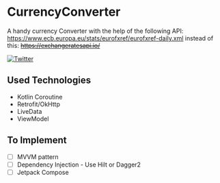 # CurrencyConverter
A handy currency Converter with the help of the following API: https://www.ecb.europa.eu/stats/eurofxref/eurofxref-daily.xml instead of this: ~~https://exchangeratesapi.io/~~

[![Twitter](https://img.shields.io/badge/Twitter-@yasunari_k_-9C27B0.svg)](https://twitter.com/yasunari_k_)

## Used Technologies
- Kotlin Coroutine
- Retrofit/OkHttp
- LiveData
- ViewModel<br>

## To Implement
- [ ] MVVM pattern
- [ ] Dependency Injection - Use Hilt or Dagger2
- [ ] Jetpack Compose

<!--
### Before login
<img src="https://user-images.githubusercontent.com/45267210/208982152-869720f0-efc4-4327-a750-702426873e0e.png" alt="Week mode" width="260">

### Login Dialog
<img src="https://user-images.githubusercontent.com/45267210/208982732-2bf4db1e-4dfe-4e8e-816b-d8059484a16a.png" alt="Week mode" width="260">

### After login
<img src="https://user-images.githubusercontent.com/45267210/208982629-a0791148-5654-42ed-81c5-6f006bd511cc.png" alt="Week mode" width="260">

### Sending a tweet with a video to upload
<img src="https://user-images.githubusercontent.com/45267210/208982887-46280921-3cd5-4404-ae9d-445109c50d50.png" alt="Week mode" width="260">

### After sending the tweet
<img src="https://user-images.githubusercontent.com/45267210/208982951-bff666ec-91b2-4466-b781-f1f1a83ff0de.png" alt="Week mode" width="260">
-->
